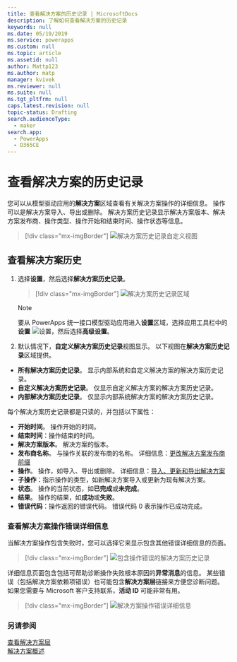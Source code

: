 ```yaml
---
title: 查看解决方案的历史记录 | MicrosoftDocs
description: 了解如何查看解决方案的历史记录
keywords: null
ms.date: 05/19/2019
ms.service: powerapps
ms.custom: null
ms.topic: article
ms.assetid: null
author: Mattp123
ms.author: matp
manager: kvivek
ms.reviewer: null
ms.suite: null
ms.tgt_pltfrm: null
caps.latest.revision: null
topic-status: Drafting
search.audienceType:
  - maker
search.app:
  - PowerApps
  - D365CE
---
```


# <a name="view-the-history-of-a-solution"></a>查看解决方案的历史记录
您可以从模型驱动应用的**解决方案**区域查看有关解决方案操作的详细信息。 操作可以是解决方案导入、导出或删除。 解决方案历史记录显示解决方案版本、解决方案发布商、操作类型、操作开始和结束时间、操作状态等信息。

> [!div class="mx-imgBorder"] 
> ![](media/solutions-history-custom-view.png "解决方案历史记录自定义视图")

## <a name="view-solution-history"></a>查看解决方案历史
1. 选择**设置**，然后选择**解决方案历史记录**。

     > [!div class="mx-imgBorder"] 
     > ![](media/solution-history-sitemap.png "解决方案历史记录区域")

     > [!NOTE]
     > 要从 PowerApps 统一接口模型驱动应用进入**设置**区域，选择应用工具栏中的**设置** ![设置](../model-driven-apps/media/powerapps-gear.png)，然后选择**高级设置**。 

2. 默认情况下，**自定义解决方案历史记录**视图显示。 以下视图在**解决方案历史记录**区域提供。 
- **所有解决方案历史记录**。 显示内部系统和自定义解决方案的解决方案历史记录。 
- **自定义解决方案历史记录**。 仅显示自定义解决方案的解决方案历史记录。 
- **内部解决方案历史记录**。 仅显示内部系统解决方案的解决方案历史记录。 

每个解决方案历史记录都是只读的，并包括以下属性： 
- **开始时间**。 操作开始的时间。 
- **结束时间**：操作结束的时间。 
- **解决方案版本**。 解决方案的版本。 
- **发布商名称**。 与操作关联的发布商的名称。 详细信息：[更改解决方案发布商前缀](change-solution-publisher-prefix.md)  
- **操作**。 操作，如导入、导出或删除。 详细信息：[导入、更新和导出解决方案](import-update-export-solutions.md)
- **子操作**：指示操作的类型，如新解决方案导入或更新为现有解决方案。 
- **状态**。 操作的当前状态，如**已完成**或**未完成**。 
- **结果**。 操作的结果，如**成功**或**失败**。 
- **错误代码**：操作返回的错误代码。 错误代码 0 表示操作已成功完成。 

### <a name="view-solution-operation-error-details"></a>查看解决方案操作错误详细信息 
当解决方案操作包含失败时，您可以选择它来显示包含其他错误详细信息的页面。 

> [!div class="mx-imgBorder"] 
> ![](media/solution-history-with-failure.png "包含操作错误的解决方案历史记录")

详细信息页面包含包括可帮助诊断操作失败根本原因的**异常消息**的信息。 某些错误（包括解决方案依赖项错误）也可能包含**解决方案层**链接来方便您诊断问题。 如果您需要与 Microsoft 客户支持联系，**活动 ID** 可能非常有用。 

> [!div class="mx-imgBorder"] 
> ![](media/solution-history-error-details.png "解决方案操作错误详细信息")

### <a name="see-also"></a>另请参阅
[查看解决方案层](solution-layers.md)  <br />
[解决方案概述](solutions-overview.md) 


